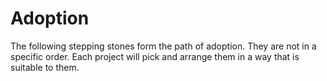 # Adoption

The following stepping stones form the path of adoption. They are not in a specific order. Each project will pick and arrange them in a way that is suitable to them.
